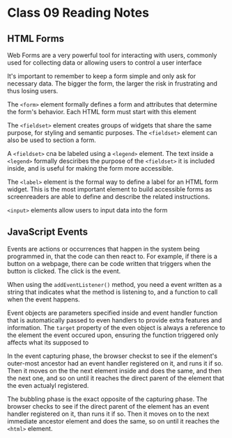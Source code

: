 # Class 09 Reading Notes

## HTML Forms

Web Forms are a very powerful tool for interacting with users, commonly used for collecting data or allowing users to control a user interface

It's important to remember to keep a form simple and only ask for necessary data. The bigger the form, the larger the risk in frustrating and thus losing users.

The `<form>` element formally defines a form and attributes that determine the form's behavior. Each HTML form must start with this element

The `<fieldset>` element creates groups of widgets that share the same purpose, for styling and semantic purposes. The `<fieldset>` element can also be used to section a form. 

A `<fieldset>` cna be labeled using a `<legend>` element. The text inside a `<legend>` formally desciribes the purpose of the `<fieldset>` it is included inside, and is useful for making the form more accessible.

The `<label>` element is the formal way to define a label for an HTML form widget. This is the most important element to build accessible forms as screenreaders are able to define and describe the related instructions.

`<input>` elements allow users to input data into the form

## JavaScript Events

Events are actions or occurrences that happen in the system being programmed in, that the code can then react to. For example, if there is a button on a webpage, there can be code written that triggers when the button is clicked. The click is the event.

When using the `addEventListener()` method, you need a event written as a string that indicates what the method is listening to, and a function to call when the event happens.

Event objects are parameters specified inside and event handler function that is automatically passed to even handlers to provide extra features and information. The `target` property of the even object is always a reference to the element the event occured upon, ensuring the function triggered only affects what its supposed to

In the event capturing phase, the browser checkst to see if the element's outer-most ancestor had an event handler registered on it, and runs it if so. Then it moves on the the next element inside and does the same, and then the next one, and so on until it reaches the direct parent of the element that the even actualyl registered. 

The bubbling phase is the exact opposite of the capturing phase. The browser checks to see if the direct parent of the element has an event handler registered on it, than runs it if so. Then it moves on to the next immediate ancestor element and does the same, so on until it reaches the `<html>` element. 
